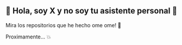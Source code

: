 ## 👋 Hola, soy X y no soy tu asistente personal 🤖

Mira los repositorios que he hecho ome ome! 👿

Proximamente... 💥
